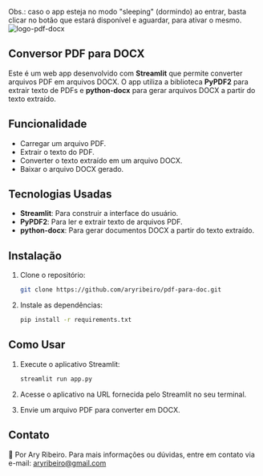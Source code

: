 Obs.: caso o app esteja no modo "sleeping" (dormindo) ao entrar, basta clicar no botão que estará disponível e aguardar, para ativar o mesmo.
![logo-pdf-docx](https://github.com/user-attachments/assets/110a42c1-4866-4ba8-a292-75ff716076e9)

## Conversor PDF para DOCX

Este é um web app desenvolvido com **Streamlit** que permite converter arquivos PDF em arquivos DOCX. O app utiliza a biblioteca **PyPDF2** para extrair texto de PDFs e **python-docx** para gerar arquivos DOCX a partir do texto extraído.

## Funcionalidade

- Carregar um arquivo PDF.
- Extrair o texto do PDF.
- Converter o texto extraído em um arquivo DOCX.
- Baixar o arquivo DOCX gerado.

## Tecnologias Usadas

- **Streamlit**: Para construir a interface do usuário.
- **PyPDF2**: Para ler e extrair texto de arquivos PDF.
- **python-docx**: Para gerar documentos DOCX a partir do texto extraído.

## Instalação

1. Clone o repositório:
    ```bash
    git clone https://github.com/aryribeiro/pdf-para-doc.git
    ```

2. Instale as dependências:
    ```bash
    pip install -r requirements.txt
    ```

## Como Usar

1. Execute o aplicativo Streamlit:
    ```bash
    streamlit run app.py
    ```

2. Acesse o aplicativo na URL fornecida pelo Streamlit no seu terminal.
   
3. Envie um arquivo PDF para converter em DOCX.

## Contato

💬 Por Ary Ribeiro. Para mais informações ou dúvidas, entre em contato via e-mail: [aryribeiro@gmail.com](mailto:aryribeiro@gmail.com)